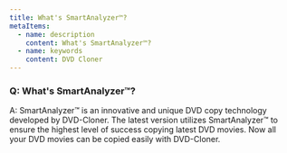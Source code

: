 ```yaml
---
title: What's SmartAnalyzer™?
metaItems:
  - name: description
    content: What's SmartAnalyzer™?
  - name: keywords
    content: DVD Cloner
---
```


### Q: What's SmartAnalyzer™?

A:
SmartAnalyzer™ is an innovative and unique DVD copy technology developed by DVD-Cloner. The latest version utilizes SmartAnalyzer™ to ensure the highest level of success copying latest DVD movies. Now all your DVD movies can be copied easily with DVD-Cloner.
